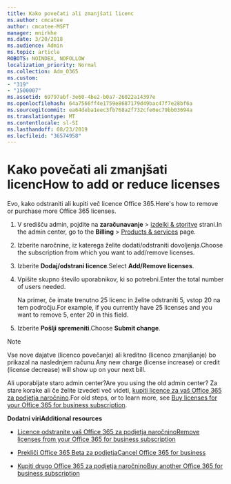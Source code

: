 ```yaml
---
title: Kako povečati ali zmanjšati licenc
ms.author: cmcatee
author: cmcatee-MSFT
manager: mnirkhe
ms.date: 3/20/2018
ms.audience: Admin
ms.topic: article
ROBOTS: NOINDEX, NOFOLLOW
localization_priority: Normal
ms.collection: Adm_O365
ms.custom:
- "319"
- "1500007"
ms.assetid: 69797abf-3e60-4be2-b0a7-26022a14397e
ms.openlocfilehash: 64a7566ff4e1759e8687179d49bac47f7e28bf6a
ms.sourcegitcommit: ea64deba1eec3fb768a2f732cfe0ec79bb03694a
ms.translationtype: MT
ms.contentlocale: sl-SI
ms.lasthandoff: 08/23/2019
ms.locfileid: "36574958"
---
```

# <a name="how-to-add-or-reduce-licenses"></a><span data-ttu-id="8f927-102">Kako povečati ali zmanjšati licenc</span><span class="sxs-lookup"><span data-stu-id="8f927-102">How to add or reduce licenses</span></span>

<span data-ttu-id="8f927-103">Evo, kako odstraniti ali kupiti več licence Office 365.</span><span class="sxs-lookup"><span data-stu-id="8f927-103">Here's how to remove or purchase more Office 365 licenses.</span></span>
  
1. <span data-ttu-id="8f927-104">V središču admin, pojdite na **zaračunavanje** \> [izdelki & storitve](https://go.microsoft.com/fwlink/p/?linkid=842054) strani.</span><span class="sxs-lookup"><span data-stu-id="8f927-104">In the admin center, go to the **Billing** \> [Products & services](https://go.microsoft.com/fwlink/p/?linkid=842054) page.</span></span>

2. <span data-ttu-id="8f927-105">Izberite naročnine, iz katerega želite dodati/odstraniti dovoljenja.</span><span class="sxs-lookup"><span data-stu-id="8f927-105">Choose the subscription from which you want to add/remove licenses.</span></span>

3. <span data-ttu-id="8f927-106">Izberite **Dodaj/odstrani licence**.</span><span class="sxs-lookup"><span data-stu-id="8f927-106">Select **Add/Remove licenses**.</span></span>

4. <span data-ttu-id="8f927-107">Vpišite skupno število uporabnikov, ki so potrebni.</span><span class="sxs-lookup"><span data-stu-id="8f927-107">Enter the total number of users needed.</span></span>

    <span data-ttu-id="8f927-108">Na primer, če imate trenutno 25 licenc in želite odstraniti 5, vstop 20 na tem področju.</span><span class="sxs-lookup"><span data-stu-id="8f927-108">For example, if you currently have 25 licenses and you want to remove 5, enter 20 in this field.</span></span>

5. <span data-ttu-id="8f927-109">Izberite **Pošlji spremeniti**.</span><span class="sxs-lookup"><span data-stu-id="8f927-109">Choose **Submit change**.</span></span>

> [!NOTE]
> <span data-ttu-id="8f927-110">Vse nove dajatve (licenco povečanje) ali kreditno (licenco zmanjšanje) bo prikazal na naslednjem računu.</span><span class="sxs-lookup"><span data-stu-id="8f927-110">Any new charge (license increase) or credit (license decrease) will show up on your next bill.</span></span>

<span data-ttu-id="8f927-111">Ali uporabljate staro admin center?</span><span class="sxs-lookup"><span data-stu-id="8f927-111">Are you using the old admin center?</span></span> <span data-ttu-id="8f927-112">Za stare korake ali če želite izvedeti več videti, [kupiti licence za vaš Office 365 za podjetja naročnino](https://docs.microsoft.com/office365/admin/subscriptions-and-billing/buy-licenses).</span><span class="sxs-lookup"><span data-stu-id="8f927-112">For old steps, or to learn more, see [Buy licenses for your Office 365 for business subscription](https://docs.microsoft.com/office365/admin/subscriptions-and-billing/buy-licenses).</span></span>

 <span data-ttu-id="8f927-113">**Dodatni viri**</span><span class="sxs-lookup"><span data-stu-id="8f927-113">**Additional resources**</span></span>
  
- [<span data-ttu-id="8f927-114">Licence odstranite vaš Office 365 za podjetja naročnino</span><span class="sxs-lookup"><span data-stu-id="8f927-114">Remove licenses from your Office 365 for business subscription</span></span>](https://docs.microsoft.com/office365/admin/subscriptions-and-billing/remove-licenses-from-subscription)

- [<span data-ttu-id="8f927-115">Prekliči Office 365 Beta za podjetja</span><span class="sxs-lookup"><span data-stu-id="8f927-115">Cancel Office 365 for business</span></span>](https://docs.microsoft.com/office365/admin/subscriptions-and-billing/cancel-your-subscription)

- [<span data-ttu-id="8f927-116">Kupiti drugo Office 365 za podjetja naročnino</span><span class="sxs-lookup"><span data-stu-id="8f927-116">Buy another Office 365 for business subscription</span></span>](https://docs.microsoft.com/office365/admin/subscriptions-and-billing/buy-another-subscription)
